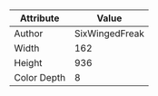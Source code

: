 # 
| Attribute | Value |
| ---  | ---     |
| Author | SixWingedFreak |
| Width | 162 |
| Height | 936 |
| Color Depth | 8 |
